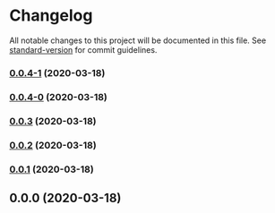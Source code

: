 # Changelog

All notable changes to this project will be documented in this file. See [standard-version](https://github.com/conventional-changelog/standard-version) for commit guidelines.

### [0.0.4-1](https://github.com/R0mze5/blogApp/compare/v0.0.4-0...v0.0.4-1) (2020-03-18)

### [0.0.4-0](https://github.com/R0mze5/blogApp/compare/v0.0.3...v0.0.4-0) (2020-03-18)

### [0.0.3](https://github.com/R0mze5/blogApp/compare/v0.0.2...v0.0.3) (2020-03-18)

### [0.0.2](https://github.com/R0mze5/blogApp/compare/v0.0.1...v0.0.2) (2020-03-18)

### [0.0.1](https://github.com/R0mze5/blogApp/compare/v0.0.0...v0.0.1) (2020-03-18)

## 0.0.0 (2020-03-18)

